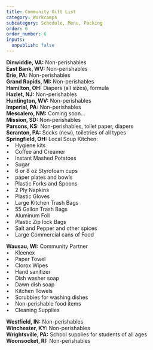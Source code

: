 ```yaml
---
title: Community Gift List
category: Workcamps
subcategory: Schedule, Menu, Packing
order: 6
order_number: 6
inputs:
  unpublish: false
---
```

**Dinwiddie, VA:** Non-perishables<br>**East Bank, WV:** Non-perishables<br>**Erie, PA:** Non-perishables&nbsp;<br>**Grand Rapids, MI:** Non-perishables<br>**Hamilton, OH:** Diapers (all sizes), formula<br>**Hazlet, NJ:** Non-perishables<br>**Huntington, WV:** Non-perishables&nbsp;<br>**Imperial, PA:** Non-perishables<br>**Mescalero, NM:** Coming soon...&nbsp;<br>**Mission, SD:** Non-perishables&nbsp;<br>**Parsons, KS:** Non-perishables, toilet paper, diapers<br>**Scranton, PA:** Socks (new), toiletries of all types<br>**Springfield, OH:** Local Soup Kitchen:&nbsp;<br>• &nbsp; &nbsp;Hygiene kits<br>• &nbsp; &nbsp;Coffee and Creamer<br>• &nbsp; &nbsp;Instant Mashed Potatoes<br>• &nbsp; &nbsp;Sugar<br>• &nbsp; &nbsp;6 or 8 oz Styrofoam cups<br>• &nbsp; &nbsp;paper plates and bowls<br>• &nbsp; &nbsp;Plastic Forks and Spoons<br>• &nbsp; &nbsp;2 Ply Napkins<br>• &nbsp; &nbsp;Plastic Gloves<br>• &nbsp; &nbsp;Large Kitchen Trash Bags<br>• &nbsp; &nbsp;55 Gallon Trash Bags<br>• &nbsp; &nbsp;Aluminum Foil<br>• &nbsp; &nbsp;Plastic Zip lock Bags<br>• &nbsp; &nbsp;Salt and Pepper and other spices<br>• &nbsp; &nbsp;Large Commercial cans of Food

**Wausau, WI:** Community Partner<br>• &nbsp; &nbsp;Kleenex<br>• &nbsp; &nbsp;Paper Towel<br>• &nbsp; &nbsp;Clorox Wipes<br>• &nbsp; &nbsp;Hand sanitizer<br>• &nbsp; &nbsp;Dish washer soap<br>• &nbsp; &nbsp;Dawn dish soap<br>• &nbsp; &nbsp;Kitchen Towels<br>• &nbsp; &nbsp;Scrubbies for washing dishes<br>• &nbsp; &nbsp;Non-perishable food items<br>• &nbsp; &nbsp;Cleaning Supplies

**Westfield, IN:** Non-perishables<br>**Winchester, KY:** Non-perishables<br>**Wrightsville, PA:** School supplies for students of all ages<br>**Woonsocket, RI:** Non-perishables<br>&nbsp;